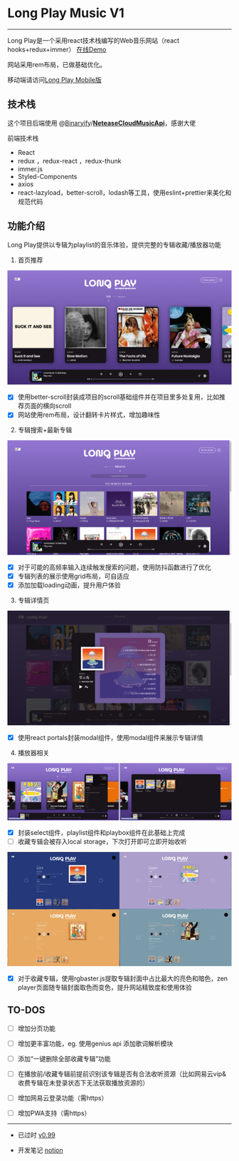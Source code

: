 # Long Play Music V1

---------

Long Play是一个采用react技术栈编写的Web音乐网站（react hooks+redux+immer）
[在线Demo](http://116.62.146.32:3001/)

网站采用rem布局，已做基础优化。

移动端请访问[Long Play Mobile版](https://github.com/ghostiin/LongPlay-Mobile.git)

## 技术栈

这个项目后端使用 @[Binaryify](https://github.com/Binaryify)/**[NeteaseCloudMusicApi](https://github.com/Binaryify/NeteaseCloudMusicApi)**，感谢大佬

前端技术栈

- React
- redux ，redux-react ，redux-thunk
- immer.js
- Styled-Components
- axios
- react-lazyload，better-scroll，lodash等工具，使用eslint+prettier来美化和规范代码

## 功能介绍

Long Play提供以专辑为playlist的音乐体验，提供完整的专辑收藏/播放器功能

1. 首页推荐

![image-20200715230640006](assets/image-20200715230640006.png)

- [x] 使用better-scroll封装成项目的scroll基础组件并在项目里多处复用，比如推荐页面的横向scroll
- [x] 网站使用rem布局，设计翻转卡片样式，增加趣味性

2. 专辑搜索+最新专辑

![](assets/Snipaste_2020-07-15_23-16-58.png)

- [x] 对于可能的高频率输入连续触发搜索的问题，使用防抖函数进行了优化
- [x] 专辑列表的展示使用grid布局，可自适应
- [x] 添加加载loading动画，提升用户体验

3. 专辑详情页

![](assets/Snipaste_2020-07-15_23-21-16.png)

- [x] 使用react portals封装modal组件，使用modal组件来展示专辑详情

4. 播放器相关

![](assets/Snipaste_2020-07-15_23-28-23.png)

- [x] 封装select组件，playlist组件和playbox组件在此基础上完成
- [ ] 收藏专辑会被存入local storage，下次打开即可立即开始收听

![](assets/Snipaste_2020-07-15_23-31-58.png)

- [x] 对于收藏专辑，使用rgbaster.js提取专辑封面中占比最大的亮色和暗色，zen player页面随专辑封面取色而变色，提升网站精致度和使用体验

## TO-DOS

- [ ] 增加分页功能
- [ ] 增加更丰富功能，eg. 使用genius api 添加歌词解析模块
- [ ] 添加“一键删除全部收藏专辑”功能
- [ ] 在播放前/收藏专辑前提前识别该专辑是否有合法收听资源（比如网易云vip&收费专辑在未登录状态下无法获取播放资源的）

- [ ] 增加网易云登录功能（需https）
- [ ] 增加PWA支持（需https）

----------------------------------------------------

- 已过时 [v0.99](http://116.62.146.32:3010/)

- 开发笔记 [notion](https://www.notion.so/LongPlay-a12c316b58df4e519279d3078b05a341)
